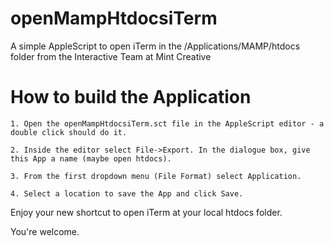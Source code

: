 openMampHtdocsiTerm
===================

A simple AppleScript to open iTerm in the /Applications/MAMP/htdocs folder from the Interactive Team at Mint Creative

How to build the Application
=====================================
	1. Open the openMampHtdocsiTerm.sct file in the AppleScript editor - a double click should do it.

	2. Inside the editor select File->Export. In the dialogue box, give this App a name (maybe open htdocs). 

	3. From the first dropdown menu (File Format) select Application. 

	4. Select a location to save the App and click Save.

Enjoy your new shortcut to open iTerm at your local htdocs folder.

You're welcome.